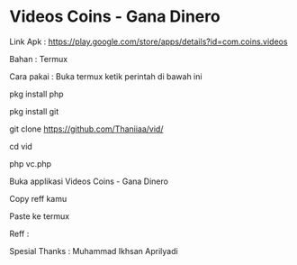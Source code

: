 # Videos Coins - Gana Dinero

Link Apk : https://play.google.com/store/apps/details?id=com.coins.videos

Bahan : Termux

Cara pakai : Buka termux ketik perintah di bawah ini

pkg install php

pkg install git

git clone https://github.com/Thaniiaa/vid/

cd vid

php vc.php

Buka applikasi Videos Coins - Gana Dinero

Copy reff kamu

Paste ke termux

Reff :

Spesial Thanks : Muhammad Ikhsan Aprilyadi

